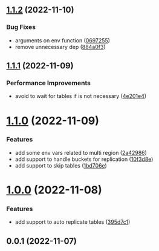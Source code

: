 ## [1.1.2](https://github.com/ticketplushq/arc-plugin-multi-region/compare/v1.1.1...v1.1.2) (2022-11-10)


### Bug Fixes

* arguments on env function ([0697255](https://github.com/ticketplushq/arc-plugin-multi-region/commit/0697255152f7ebc77574cfde8a22cd94af7f8594))
* remove unnecessary dep ([884a0f3](https://github.com/ticketplushq/arc-plugin-multi-region/commit/884a0f30722ef4496f2ca7bfceef292b2ffe0b12))



## [1.1.1](https://github.com/ticketplushq/arc-plugin-multi-region/compare/v1.1.0...v1.1.1) (2022-11-09)


### Performance Improvements

* avoid to wait for tables if is not necessary ([4e201e4](https://github.com/ticketplushq/arc-plugin-multi-region/commit/4e201e44683b21cba20a6b0c6a1aa31170a4e8b3))



# [1.1.0](https://github.com/ticketplushq/arc-plugin-multi-region/compare/v1.0.0...v1.1.0) (2022-11-09)


### Features

* add some env vars related to multi region ([2a42986](https://github.com/ticketplushq/arc-plugin-multi-region/commit/2a42986e475abdba6baf11440ca02480ab7dd0e7))
* add support to handle buckets for replication ([10f3d8e](https://github.com/ticketplushq/arc-plugin-multi-region/commit/10f3d8ef5d5f35daba71dfcd2a40178d26e08340))
* add support to skip tables ([1bd706e](https://github.com/ticketplushq/arc-plugin-multi-region/commit/1bd706e0d9c36f552070da14bdf45770615c4088))



# [1.0.0](https://github.com/ticketplushq/arc-plugin-multi-region/compare/v0.0.1...v1.0.0) (2022-11-08)


### Features

* add support to auto replicate tables ([395d7c1](https://github.com/ticketplushq/arc-plugin-multi-region/commit/395d7c1be60df7012123060e6ceae7ea6b639055))



## 0.0.1 (2022-11-07)



